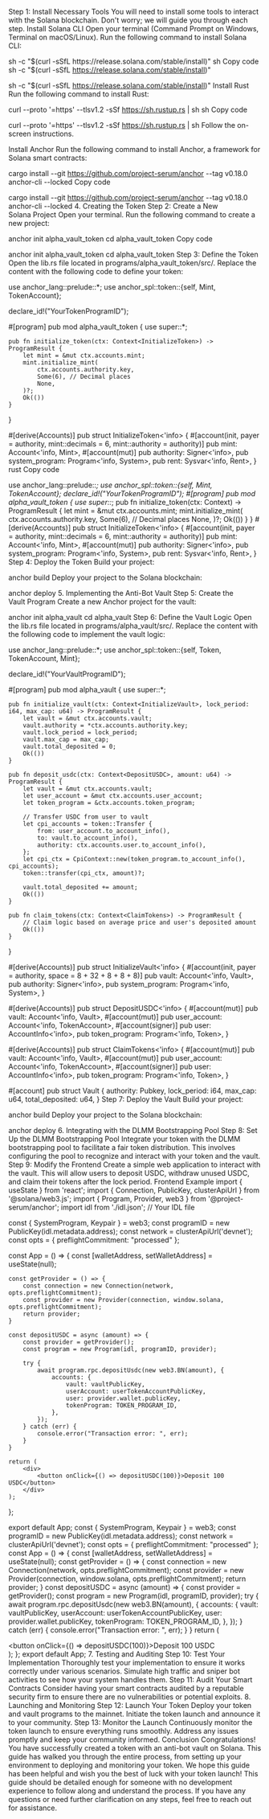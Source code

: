 Step 1: Install Necessary Tools
You will need to install some tools to interact with the Solana blockchain. Don't worry; we will guide you through each step.
Install Solana CLI
Open your terminal (Command Prompt on Windows, Terminal on macOS/Linux).
Run the following command to install Solana CLI:

sh -c "$(curl -sSfL https://release.solana.com/stable/install)"
sh
Copy code
sh -c "$(curl -sSfL https://release.solana.com/stable/install)"

sh -c "$(curl -sSfL https://release.solana.com/stable/install)"
Install Rust
Run the following command to install Rust:

curl --proto '=https' --tlsv1.2 -sSf https://sh.rustup.rs | sh
sh
Copy code

curl --proto '=https' --tlsv1.2 -sSf https://sh.rustup.rs | sh
Follow the on-screen instructions.

Install Anchor
Run the following command to install Anchor, a framework for Solana smart contracts:

cargo install --git https://github.com/project-serum/anchor --tag v0.18.0 anchor-cli --locked
Copy code

cargo install --git https://github.com/project-serum/anchor --tag v0.18.0 anchor-cli --locked
4. Creating the Token
Step 2: Create a New Solana Project
Open your terminal.
Run the following command to create a new project:

anchor init alpha_vault_token
cd alpha_vault_token
Copy code

anchor init alpha_vault_token cd alpha_vault_token
Step 3: Define the Token
Open the lib.rs file located in programs/alpha_vault_token/src/.
Replace the content with the following code to define your token:

use anchor_lang::prelude::*;
use anchor_spl::token::{self, Mint, TokenAccount};

declare_id!("YourTokenProgramID");

#[program]
pub mod alpha_vault_token {
    use super::*;

    pub fn initialize_token(ctx: Context<InitializeToken>) -> ProgramResult {
        let mint = &mut ctx.accounts.mint;
        mint.initialize_mint(
            ctx.accounts.authority.key,
            Some(6), // Decimal places
            None,
        )?;
        Ok(())
    }
}

#[derive(Accounts)]
pub struct InitializeToken<'info> {
    #[account(init, payer = authority, mint::decimals = 6, mint::authority = authority)]
    pub mint: Account<'info, Mint>,
    #[account(mut)]
    pub authority: Signer<'info>,
    pub system_program: Program<'info, System>,
    pub rent: Sysvar<'info, Rent>,
}
rust
Copy code

use anchor_lang::prelude::*; use anchor_spl::token::{self, Mint, TokenAccount};  declare_id!("YourTokenProgramID");  #[program] pub mod alpha_vault_token {     use super::*;      pub fn initialize_token(ctx: Context<InitializeToken>) -> ProgramResult {         let mint = &mut ctx.accounts.mint;         mint.initialize_mint(             ctx.accounts.authority.key,             Some(6), // Decimal places             None,         )?;         Ok(())     } }  #[derive(Accounts)] pub struct InitializeToken<'info> {     #[account(init, payer = authority, mint::decimals = 6, mint::authority = authority)]     pub mint: Account<'info, Mint>,     #[account(mut)]     pub authority: Signer<'info>,     pub system_program: Program<'info, System>,     pub rent: Sysvar<'info, Rent>, }
Step 4: Deploy the Token
Build your project:

anchor build
Deploy your project to the Solana blockchain:

anchor deploy
5. Implementing the Anti-Bot Vault
Step 5: Create the Vault Program
Create a new Anchor project for the vault:

anchor init alpha_vault
cd alpha_vault
Step 6: Define the Vault Logic
Open the lib.rs file located in programs/alpha_vault/src/.
Replace the content with the following code to implement the vault logic:

use anchor_lang::prelude::*;
use anchor_spl::token::{self, Token, TokenAccount, Mint};

declare_id!("YourVaultProgramID");

#[program]
pub mod alpha_vault {
    use super::*;

    pub fn initialize_vault(ctx: Context<InitializeVault>, lock_period: i64, max_cap: u64) -> ProgramResult {
        let vault = &mut ctx.accounts.vault;
        vault.authority = *ctx.accounts.authority.key;
        vault.lock_period = lock_period;
        vault.max_cap = max_cap;
        vault.total_deposited = 0;
        Ok(())
    }

    pub fn deposit_usdc(ctx: Context<DepositUSDC>, amount: u64) -> ProgramResult {
        let vault = &mut ctx.accounts.vault;
        let user_account = &mut ctx.accounts.user_account;
        let token_program = &ctx.accounts.token_program;
        
        // Transfer USDC from user to vault
        let cpi_accounts = token::Transfer {
            from: user_account.to_account_info(),
            to: vault.to_account_info(),
            authority: ctx.accounts.user.to_account_info(),
        };
        let cpi_ctx = CpiContext::new(token_program.to_account_info(), cpi_accounts);
        token::transfer(cpi_ctx, amount)?;

        vault.total_deposited += amount;
        Ok(())
    }

    pub fn claim_tokens(ctx: Context<ClaimTokens>) -> ProgramResult {
        // Claim logic based on average price and user's deposited amount
        Ok(())
    }
}

#[derive(Accounts)]
pub struct InitializeVault<'info> {
    #[account(init, payer = authority, space = 8 + 32 + 8 + 8 + 8)]
    pub vault: Account<'info, Vault>,
    pub authority: Signer<'info>,
    pub system_program: Program<'info, System>,
}

#[derive(Accounts)]
pub struct DepositUSDC<'info> {
    #[account(mut)]
    pub vault: Account<'info, Vault>,
    #[account(mut)]
    pub user_account: Account<'info, TokenAccount>,
    #[account(signer)]
    pub user: AccountInfo<'info>,
    pub token_program: Program<'info, Token>,
}

#[derive(Accounts)]
pub struct ClaimTokens<'info> {
    #[account(mut)]
    pub vault: Account<'info, Vault>,
    #[account(mut)]
    pub user_account: Account<'info, TokenAccount>,
    #[account(signer)]
    pub user: AccountInfo<'info>,
    pub token_program: Program<'info, Token>,
}

#[account]
pub struct Vault {
    authority: Pubkey,
    lock_period: i64,
    max_cap: u64,
    total_deposited: u64,
}
Step 7: Deploy the Vault
Build your project:

anchor build
Deploy your project to the Solana blockchain:

anchor deploy
6. Integrating with the DLMM Bootstrapping Pool
Step 8: Set Up the DLMM Bootstrapping Pool
Integrate your token with the DLMM bootstrapping pool to facilitate a fair token distribution. This involves configuring the pool to recognize and interact with your token and the vault.
Step 9: Modify the Frontend
Create a simple web application to interact with the vault. This will allow users to deposit USDC, withdraw unused USDC, and claim their tokens after the lock period.
Frontend Example
import { useState } from 'react';
import { Connection, PublicKey, clusterApiUrl } from '@solana/web3.js';
import { Program, Provider, web3 } from '@project-serum/anchor';
import idl from './idl.json'; // Your IDL file

const { SystemProgram, Keypair } = web3;
const programID = new PublicKey(idl.metadata.address);
const network = clusterApiUrl('devnet');
const opts = {
    preflightCommitment: "processed"
};

const App = () => {
    const [walletAddress, setWalletAddress] = useState(null);

    const getProvider = () => {
        const connection = new Connection(network, opts.preflightCommitment);
        const provider = new Provider(connection, window.solana, opts.preflightCommitment);
        return provider;
    }

    const depositUSDC = async (amount) => {
        const provider = getProvider();
        const program = new Program(idl, programID, provider);

        try {
            await program.rpc.depositUsdc(new web3.BN(amount), {
                accounts: {
                    vault: vaultPublicKey,
                    userAccount: userTokenAccountPublicKey,
                    user: provider.wallet.publicKey,
                    tokenProgram: TOKEN_PROGRAM_ID,
                },
            });
        } catch (err) {
            console.error("Transaction error: ", err);
        }
    }

    return (
        <div>
            <button onClick={() => depositUSDC(100)}>Deposit 100 USDC</button>
        </div>
    );
};

export default App;
const { SystemProgram, Keypair } = web3;
const programID = new PublicKey(idl.metadata.address);
const network = clusterApiUrl('devnet');
const opts = {
    preflightCommitment: "processed"
};
const App = () => {
    const [walletAddress, setWalletAddress] = useState(null);
    const getProvider = () => {
        const connection = new Connection(network, opts.preflightCommitment);
        const provider = new Provider(connection, window.solana, opts.preflightCommitment);
        return provider;
    }
    const depositUSDC = async (amount) => {
        const provider = getProvider();
        const program = new Program(idl, programID, provider);
        try {
            await program.rpc.depositUsdc(new web3.BN(amount), {
                accounts: {
                    vault: vaultPublicKey,
                    userAccount: userTokenAccountPublicKey,
                    user: provider.wallet.publicKey,
                    tokenProgram: TOKEN_PROGRAM_ID,
                },
            });
        } catch (err) {
            console.error("Transaction error: ", err);
        }
    }
    return (
        <div>
            <button onClick={() => depositUSDC(100)}>Deposit 100 USDC</button>
        </div>
    );
};
export default App;
7. Testing and Auditing
Step 10: Test Your Implementation
Thoroughly test your implementation to ensure it works correctly under various scenarios. Simulate high traffic and sniper bot activities to see how your system handles them.
Step 11: Audit Your Smart Contracts
Consider having your smart contracts audited by a reputable security firm to ensure there are no vulnerabilities or potential exploits.
8. Launching and Monitoring
Step 12: Launch Your Token
Deploy your token and vault programs to the mainnet. Initiate the token launch and announce it to your community.
Step 13: Monitor the Launch
Continuously monitor the token launch to ensure everything runs smoothly. Address any issues promptly and keep your community informed.
Conclusion
Congratulations! You have successfully created a token with an anti-bot vault on Solana. This guide has walked you through the entire process, from setting up your environment to deploying and monitoring your token. We hope this guide has been helpful and wish you the best of luck with your token launch!
This guide should be detailed enough for someone with no development experience to follow along and understand the process. If you have any questions or need further clarification on any steps, feel free to reach out for assistance.
